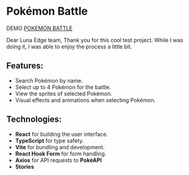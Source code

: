 # Pokémon Battle 

DEMO [POKEMON BATTLE](https://barbanihor.github.io/test-task/)

Dear Luna Edge team,
Thank you for this cool test project. While I was doing it, I was able to enjoy the process a little bit.

## Features:
- Search Pokémon by name.
- Select up to 4 Pokémon for the battle.
- View the sprites of selected Pokémon.
- Visual effects and animations when selecting Pokémon.

## Technologies:
- **React** for building the user interface.
- **TypeScript** for type safety.
- **Vite** for bundling and development.
- **React Hook Form** for form handling.
- **Axios** for API requests to **PokéAPI**
- **Stories**
  


